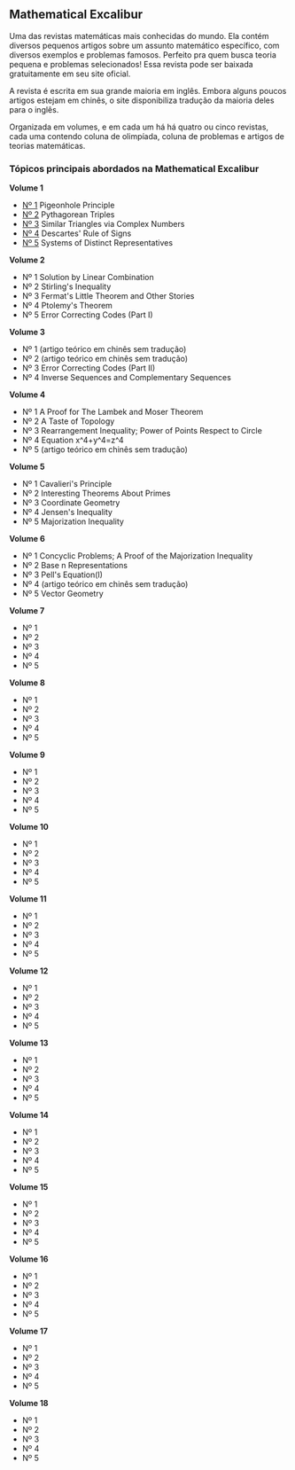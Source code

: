 ## Mathematical Excalibur

Uma das revistas matemáticas mais conhecidas do mundo. Ela contém diversos pequenos artigos sobre um assunto matemático específico, com diversos exemplos e problemas famosos. Perfeito pra quem busca teoria pequena e problemas selecionados!
Essa revista pode ser baixada gratuitamente em seu site oficial.

A revista é escrita em sua grande maioria em inglês. Embora alguns poucos artigos estejam em chinês, o site disponibiliza tradução da maioria deles para o inglês.

Organizada em volumes, e em cada um há há quatro ou cinco revistas, cada uma contendo coluna de olimpíada, coluna de problemas e artigos de teorias matemáticas.

### Tópicos principais abordados na Mathematical Excalibur


__Volume 1__

 - [Nº 1]() Pigeonhole Principle
 - [Nº 2]() Pythagorean Triples
 - [Nº 3]() Similar Triangles via Complex Numbers
 - [Nº 4]() Descartes' Rule of Signs
 - [Nº 5]() Systems of Distinct Representatives

__Volume 2__

 - Nº 1 Solution by Linear Combination
 - Nº 2 Stirling's Inequality
 - Nº 3 Fermat's Little Theorem and Other Stories
 - Nº 4 Ptolemy's Theorem
 - Nº 5 Error Correcting Codes (Part I)

__Volume 3__

 - Nº 1 (artigo teórico em chinês sem tradução)
 - Nº 2 (artigo teórico em chinês sem tradução)
 - Nº 3 Error Correcting Codes (Part II)
 - Nº 4 Inverse Sequences and Complementary Sequences

__Volume 4__

 - Nº 1 A Proof for The Lambek and Moser Theorem
 - Nº 2 A Taste of Topology
 - Nº 3 Rearrangement Inequality; Power of Points Respect to Circle
 - Nº 4 Equation x^4+y^4=z^4
 - Nº 5 (artigo teórico em chinês sem tradução)

__Volume 5__

 - Nº 1 Cavalieri's Principle
 - Nº 2 Interesting Theorems About Primes
 - Nº 3 Coordinate Geometry
 - Nº 4 Jensen's Inequality
 - Nº 5 Majorization Inequality

__Volume 6__

 - Nº 1 Concyclic Problems; A Proof of the Majorization Inequality
 - Nº 2 Base n Representations
 - Nº 3 Pell's Equation(I)
 - Nº 4 (artigo teórico em chinês sem tradução)
 - Nº 5 Vector Geometry

__Volume 7__

 - Nº 1
 - Nº 2
 - Nº 3
 - Nº 4
 - Nº 5

__Volume 8__

 - Nº 1
 - Nº 2
 - Nº 3
 - Nº 4
 - Nº 5

__Volume 9__

 - Nº 1
 - Nº 2
 - Nº 3
 - Nº 4
 - Nº 5

__Volume 10__

 - Nº 1
 - Nº 2
 - Nº 3
 - Nº 4
 - Nº 5

__Volume 11__

 - Nº 1
 - Nº 2
 - Nº 3
 - Nº 4
 - Nº 5

__Volume 12__

 - Nº 1
 - Nº 2
 - Nº 3
 - Nº 4
 - Nº 5

__Volume 13__

 - Nº 1
 - Nº 2
 - Nº 3
 - Nº 4
 - Nº 5

__Volume 14__

 - Nº 1
 - Nº 2
 - Nº 3
 - Nº 4
 - Nº 5

__Volume 15__

 - Nº 1
 - Nº 2
 - Nº 3
 - Nº 4
 - Nº 5

__Volume 16__

 - Nº 1
 - Nº 2
 - Nº 3
 - Nº 4
 - Nº 5

__Volume 17__

 - Nº 1
 - Nº 2
 - Nº 3
 - Nº 4
 - Nº 5

__Volume 18__

 - Nº 1
 - Nº 2
 - Nº 3
 - Nº 4
 - Nº 5
